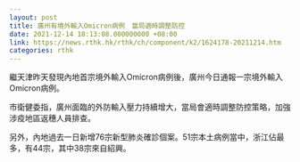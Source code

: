 ```yaml
---
layout: post
title: 廣州有境外輸入Omicron病例　當局適時調整防控
date: 2021-12-14 18:13:08.000000000 +08:00
link: https://news.rthk.hk/rthk/ch/component/k2/1624178-20211214.htm
categories: rthk
---
```


繼天津昨天發現內地首宗境外輸入Omicron病例後，廣州今日通報一宗境外輸入Omicron病例。

市衛健委指，廣州面臨的外防輸入壓力持續增大，當局會適時調整防控策略，加強涉疫地區返穗人員排查。

另外，內地過去一日新增76宗新型肺炎確診個案。51宗本土病例當中，浙江佔最多，有44宗，其中38宗來自紹興。
